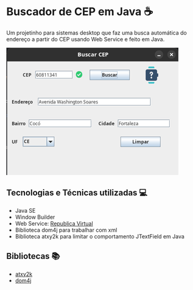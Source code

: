 # Buscador de CEP em Java :coffee:
Um projetinho para sistemas desktop que faz uma busca automática do endereço a partir do CEP usando Web Service e feito em Java.

![](print.png)

## Tecnologias e Técnicas utilizadas :computer:
- Java SE
- Window Builder
- Web Service: [Republica Virtual](https://www.republicavirtual.com.br/)
- Biblioteca dom4j para trabalhar com xml
- Biblioteca atxy2k para limitar o comportamento JTextField em Java

## Bibliotecas 📚
- [atxy2k](http://atxy2k.github.io/RestrictedTextField/)
- [dom4j](https://dom4j.github.io/)